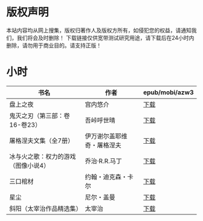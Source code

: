 # 版权声明

本站内容均从网上搜集，版权归著作人及版权方所有，如侵犯您的权益，请通知我们，我们将会及时删除！ 下载链接仅供宽带测试研究用途，请下载后在24小时内删除，请勿用于商业目的。请支持正版！

# 小时

| 书名 | 作者 | epub/mobi/azw3 |
| --- | --- | --- |
| 盘上之夜 | 宫内悠介 | [下载](https://url89.ctfile.com/f/31084289-1375499317-6f647b?p=8866) |
| 鬼灭之刃（第三部：卷16-卷23） | 吾峠呼世晴 | [下载](https://url89.ctfile.com/f/31084289-1356995521-6d41fc?p=8866) |
| 屠格涅夫文集（全7册） | 伊万谢尔盖耶维奇・屠格涅夫 | [下载](https://url89.ctfile.com/f/31084289-1356988888-d70246?p=8866) |
| 冰与火之歌：权力的游戏（图像小说4） | 乔治·R.R.马丁 | [下载](https://url89.ctfile.com/f/31084289-1357050883-b177f3?p=8866) |
| 三口棺材 | 约翰・迪克森・卡尔 | [下载](https://url89.ctfile.com/f/31084289-1357031353-c23149?p=8866) |
| 星尘 | 尼尔・盖曼 | [下载](https://url89.ctfile.com/f/31084289-1357022449-2e132d?p=8866) |
| 斜阳（太宰治作品精选集） | 太宰治 | [下载](https://url89.ctfile.com/f/31084289-1357022443-a2acaa?p=8866) |
